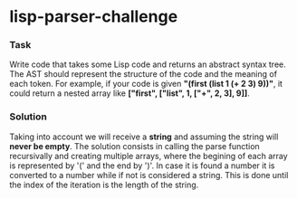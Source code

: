 # lisp-parser-challenge

### Task
Write code that takes some Lisp code and returns an abstract syntax tree. The AST should represent the structure of the code and the meaning of each token. For example, if your code is given **"(first (list 1 (+ 2 3) 9))"**, it could return a nested array like **["first", ["list", 1, ["+", 2, 3], 9]]**.

### Solution
Taking into account we will receive a **string** and assuming the string will **never be empty**. The solution consists in calling the parse function recursivally and creating multiple arrays, where the begining of each array is represented by '(' and the end by ')'. In case it is found a number it is converted to a number while if not is considered a string. This is done until the index of the iteration is the length of the string.
